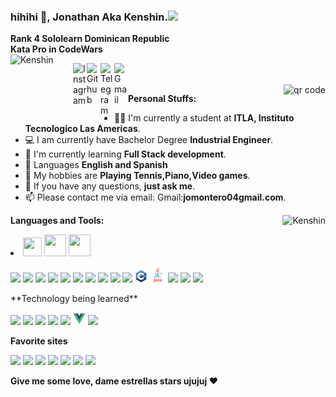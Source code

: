 ### hihihi 👋, Jonathan Aka Kenshin.<code><img height="20" src="https://cdn.countryflags.com/thumbs/dominican-republic/flag-400.png"></code>
**Rank 4 Sololearn Dominican Republic**
<br />
**Kata Pro in CodeWars**
<br />
<img width= "100" align="left"  src="https://upload.wikimedia.org/wikipedia/commons/thumb/d/dc/Los_K_Morales_Logo_2013.svg/1028px-Los_K_Morales_Logo_2013.svg.png" alt="Kenshin" />


<a href="https://www.instagram.com/jonathanm0404/">
  <img align="left" alt="Instagram" width="22px" src="https://w7.pngwing.com/pngs/815/101/png-transparent-www-mevrouwpak-nl-advertising-graphic-design-instagram-instagram-logo-business-advertising.png" />
</a>


<a href="https://github.com/itskenshin/">
  <img align="left" alt="Github" width="22px" src="https://cdn.jsdelivr.net/npm/simple-icons@v3/icons/github.svg" />
</a>
<a href="https://t.me/joinchat/nGwiABFevdpiZWQx">
  <img align="left" alt="Telegram" width="22px" src="https://cdn.jsdelivr.net/npm/simple-icons@3.12.2/icons/telegram.svg" />
</a>
<a href="https://mail.google.com/ ">
  <img align="left" alt="Gmail" width="22px" src="https://cdn.jsdelivr.net/npm/simple-icons@3.12.2/icons/gmail.svg" />
</a>

<br />
<br />

<img align="right" src="http://api.qrserver.com/v1/create-qr-code/?color=000000&amp;bgcolor=FFFFFF&amp;data=https%3A%2F%2Fwww.instagram.com%2Fjonathanm0404%2F%3Fr%3Dnametag&amp;qzone=1&amp;margin=0&amp;size=200x200&amp;ecc=L" alt="qr code" />



**Personal Stuffs:**

- 👨‍🏛 I'm currently a student at **ITLA, Instituto Tecnologico Las Americas**.
- 💻 I am currently have Bachelor Degree **Industrial Engineer**.
- 🌱 I'm currently learning **Full Stack development**.
- 💬 Languages **English and Spanish**
- 🤔 My hobbies are **Playing Tennis,Piano,Video games**.
- 💬 If you have any questions, **just ask me**.
- 📫 Please contact me via email: 
 Gmail:**jomontero04gmail.com**.

<img align="right"  src="https://github-readme-stats.vercel.app/api?username=itsKenshin&count_private=true&show_icons=true&theme=dark)"
 alt="Kenshin" />


**Languages and Tools:**  
<li>
<img width="30" height="30" src="https://upload.wikimedia.org/wikipedia/commons/thumb/1/1d/PyCharm_Icon.svg/1024px-PyCharm_Icon.svg.png">
<img width="35" height="35" src="https://upload.wikimedia.org/wikipedia/commons/thumb/9/9a/Visual_Studio_Code_1.35_icon.svg/2048px-Visual_Studio_Code_1.35_icon.svg.png">
<img width="35" height="35" src="https://upload.wikimedia.org/wikipedia/commons/thumb/9/9c/IntelliJ_IDEA_Icon.svg/1024px-IntelliJ_IDEA_Icon.svg.png">

<code><img height="20" src="https://cdn.jsdelivr.net/npm/simple-icons@3.12.2/icons/html5.svg"></code>
<code><img height="20" src="https://cdn.jsdelivr.net/npm/simple-icons@3.12.2/icons/css3.svg"></code>
<code><img height="20" src="https://cdn.jsdelivr.net/npm/simple-icons@3.12.2/icons/javascript.svg"></code>
<code><img height="20" src="https://cdn.jsdelivr.net/npm/simple-icons@3.12.2/icons/pycharm.svg"></code>
<code><img height="20" src="https://cdn.jsdelivr.net/npm/simple-icons@3.12.2/icons/git.svg"></code>
<code><img height="20" src="https://cdn.jsdelivr.net/npm/simple-icons@3.12.2/icons/mysql.svg"></code>
<code><img height="20" src="https://w7.pngwing.com/pngs/559/367/png-transparent-postgresql-object-relational-database-oracle-database-freebsd-icon-text-logo-head.png"></code>
<code><img height="20" src="https://cdn.jsdelivr.net/npm/simple-icons@3.12.2/icons/vmware.svg"></code>
<code><img height="20" src="https://cdn.jsdelivr.net/npm/simple-icons@3.12.2/icons/hexo.svg"></code>
<code><img height="20" src="https://cdn.jsdelivr.net/npm/simple-icons@3.12.2/icons/wordpress.svg"></code>
<code><img height="20" src="https://raw.githubusercontent.com/github/explore/80688e429a7d4ef2fca1e82350fe8e3517d3494d/topics/cpp/cpp.png"></code>
<img src="https://raw.githubusercontent.com/devicons/devicon/master/icons/java/java-original-wordmark.svg" alt="java" width="25" height="25" />
<code><img height="20" src="https://www.fixedbuffer.com/wp-content/uploads/2019/06/reflexion.png"></code>
<code><img height="20" src="http://proyectoidis.org/wp-content/uploads/2015/05/6685.unity3d-logo.png"></code>
<code><img height="20" src="https://www.solucionex.com/sites/default/files/posts/imagen/vscode-800x450.png"></code>
</li>
**Technology being learned**

<code><img height="20" src="https://cdn.jsdelivr.net/npm/simple-icons@3.12.2/icons/linux.svg"></code>
<code><img height="20" src="https://cdn.jsdelivr.net/npm/simple-icons@3.12.2/icons/vim.svg"></code>
<code><img height="20" src="https://cdn.jsdelivr.net/npm/simple-icons@3.12.2/icons/django.svg"></code>
<code><img height="20" src="https://www.vectorlogo.zone/logos/pocoo_flask/pocoo_flask-icon.svg"></code>
<code><img height="20" src="https://cdn.jsdelivr.net/npm/simple-icons@3.12.2/icons/typescript.svg"></code>
<code><img height="20" src="https://raw.githubusercontent.com/devicons/devicon/master/icons/vuejs/vuejs-original.svg"></code>
<code><img height="20" src="https://cdn.jsdelivr.net/npm/simple-icons@3.12.2/icons/react.svg"></code>

**Favorite sites**

<code><img height="20" src="https://cdn.jsdelivr.net/npm/simple-icons@3.12.2/icons/github.svg"></code>
<code><img height="20" src="https://cdn.jsdelivr.net/npm/simple-icons@3.12.2/icons/google.svg"></code>
<code><img height="20" src="https://cdn.jsdelivr.net/npm/simple-icons@3.12.2/icons/stackoverflow.svg"></code>
<code><img height="20" src="https://cdn.jsdelivr.net/npm/simple-icons@3.12.2/icons/youtube.svg"></code>
<code><img height="20" src="https://cdn.jsdelivr.net/npm/simple-icons@3.12.2/icons/steam.svg"></code>
<code><img height="20" src="https://cdn.jsdelivr.net/npm/simple-icons@3.12.2/icons/freecodecamp.svg"></code>
<code><img height="20" src="https://cdn.jsdelivr.net/npm/simple-icons@3.12.2/icons/w3c.svg"></code>

**Give me some love, dame estrellas stars ujujuj ❤️**




<!---
itskenshin/itskenshin is a ✨ special ✨ repository because its `README.md` (this file) appears on your GitHub profile.
You can click the Preview link to take a look at your changes.
--->
